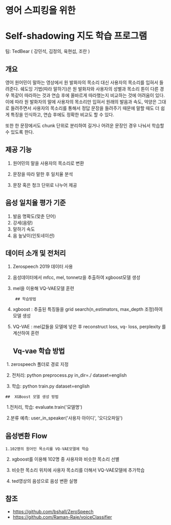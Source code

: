 # 영어 스피킹을 위한 

# Self-shadowing 지도 학습 프로그램



팀: TedBear ( 강민석, 김정의, 육현섭, 조란 )



## 개요

영어 원어민이 말하는 영상에서 원 발화자의 목소리 대신 사용자의 목소리를 입혀서 들려준다. 쉐도잉 기법(따라 말하기)은 원 발화자와 사용자의 성별과 목소리 톤이 다른 경우 똑같이 따라하는 것과 연습 후에 올바르게 따라했는지 비교하는 것에 어려움이 있다. 이에 따라 원 발화자의 말에 사용자의 목소리만 입혀서 원래의 발음과 속도, 억양은 그대로 들려주면서 사용자의 목소리를 통해서 정답 문장을 들려주기 때문에 말할 때도 더 쉽게 특징을 인식하고, 연습 후에도 정확한 비교도 할 수 있다.

또한 한 문장에서도 chunk 단위로 분리하여 길거나 어려운 문장인 경우 나눠서 학습할 수 있도록 한다.



## 제공 기능

1. 원어민의 말을 사용자의 목소리로 변환

2. 문장을 따라 말한 후 일치율 분석

3. 문장 혹은 청크 단위로 나누어 제공

   

## 음성 일치율 평가 기준

1. 발음 명확도(맞춘 단어)
2. 강세(음량)
3. 말하기 속도
4. 음 높낮이(인토네이션)



## 데이터 소개 및 전처리

1. Zerospeech 2019 데이터 사용
2. 음성데이터에서 mfcc, mel, tonnetz을 추출하여 xgboost모델 생성
3. mel을 이용해 VQ-VAE모델 훈련



		## 학습방법

1. xgboost : 추출된 특징들을 grid search(n_estimators, max_depth 조정)하여 모델 생성

2. VQ-VAE : mel값들을 모델에 넣은 후 reconstruct loss, vq- loss, perplexity 를 계산하여 훈련



	## 	Vq-vae 학습 방법

​	1. zerospeech 폴더로 경로 지정

​	2. 전처리: python preprocess.py in_dir=./ dataset=english

​	3. 학습: python train.py dataset=english	 



	## 	XGBoost 모델 생성 방법

​	1.전처리, 학습: evaluate.train('모델명')

​    2.분류 예측: user_in_speaker('사용자 아이디', '오디오파일')



## 	음성변환 Flow

 	1.102명의 원어민 목소리를 VQ-VAE모델에 학습

​	2. xgboost를 이용해 102명 중 사용자와 비슷한 목소리 선별

​	3. 비슷한 목소리 위치에 사용자 목소리를 더해서 VQ-VAE모델에 추가학습	

​	4. ted영상의 음성으로 음성 변환 실행



   ##      참조

* https://github.com/bshall/ZeroSpeech
* https://github.com/Raman-Raje/voiceClassifier